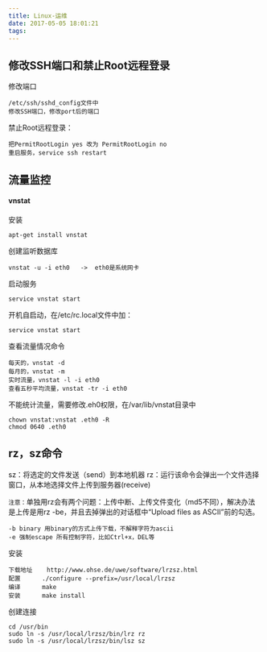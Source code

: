 ```yaml
---
title: Linux-运维
date: 2017-05-05 18:01:21
tags:
---
```

修改SSH端口和禁止Root远程登录
---
修改端口

	/etc/ssh/sshd_config文件中
	修改SSH端口，修改port后的端口
禁止Root远程登录：
	
	把PermitRootLogin yes 改为 PermitRootLogin no
	重启服务，service ssh restart

流量监控
---
#### vnstat
安装

	apt-get install vnstat
创建监听数据库

	vnstat -u -i eth0	->	eth0是系统网卡
启动服务

	service vnstat start
开机自启动，在/etc/rc.local文件中加：

	service vnstat start
查看流量情况命令

	每天的，vnstat -d
	每月的，vnstat -m	
	实时流量，vnstat -l -i eth0
	查看五秒平均流量，vnstat -tr -i eth0

不能统计流量，需要修改.eh0权限，在/var/lib/vnstat目录中

	chown vnstat:vnstat .eth0 -R
	chmod 0640 .eth0

rz，sz命令
---
sz：将选定的文件发送（send）到本地机器
rz：运行该命令会弹出一个文件选择窗口，从本地选择文件上传到服务器(receive)

`注意：`单独用rz会有两个问题：上传中断、上传文件变化（md5不同），解决办法是上传是用rz -be，并且去掉弹出的对话框中“Upload files as ASCII”前的勾选。
	
	-b binary 用binary的方式上传下载，不解释字符为ascii
	-e 强制escape 所有控制字符，比如Ctrl+x，DEL等
安装
	
	下载地址	http://www.ohse.de/uwe/software/lrzsz.html
	配置		./configure --prefix=/usr/local/lrzsz
	编译		make
	安装		make install
创建连接	

	cd /usr/bin  
	sudo ln -s /usr/local/lrzsz/bin/lrz rz  
	sudo ln -s /usr/local/lrzsz/bin/lsz sz 